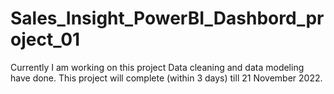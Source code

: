 # Sales_Insight_PowerBI_Dashbord_project_01
Currently I am working on this project
Data cleaning and data modeling have done.
This project will complete (within 3 days) till 21 November 2022.
